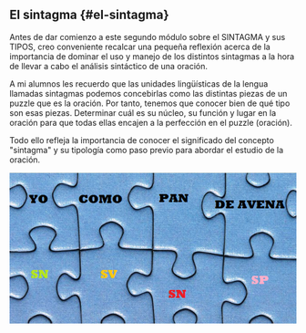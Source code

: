 ## El sintagma {#el-sintagma}

Antes de dar comienzo a este segundo módulo sobre el SINTAGMA y sus TIPOS, creo conveniente recalcar una pequeña reflexión acerca de la importancia de dominar el uso y manejo de los distintos sintagmas a la hora de llevar a cabo el análisis sintáctico de una oración.

A mi alumnos les recuerdo que las unidades lingüísticas de la lengua llamadas sintagmas podemos concebirlas como las distintas piezas de un puzzle que es la oración. Por tanto, tenemos que conocer bien de qué tipo son esas piezas. Determinar cuál es su núcleo, su función y lugar en la oración para que todas ellas encajen a la perfección en el puzzle (oración).

Todo ello refleja la importancia de conocer el significado del concepto "sintagma" y su tipología como paso previo para abordar el estudio de la oración.

![](/images/image65.png)